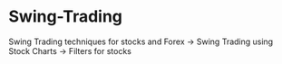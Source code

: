 # Swing-Trading
Swing Trading techniques for stocks and Forex
-> Swing Trading using Stock Charts
-> Filters for stocks
